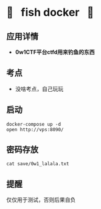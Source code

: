 # :book: &nbsp; fish docker &nbsp; :book:


## 应用详情

- **0w1CTF平台ctfd用来钓鱼的东西**



## 考点

-  没啥考点，自己玩玩

## 启动

    docker-compose up -d
    open http://vps:8090/

## 密码存放

```
cat save/0w1_lalala.txt
```

## 提醒

仅仅用于测试，否则后果自负
